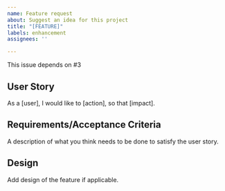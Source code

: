 ```yaml
---
name: Feature request
about: Suggest an idea for this project
title: "[FEATURE]"
labels: enhancement
assignees: ''

---
```


This issue depends on #3
## User Story
As a [user], I would like to [action], so that [impact].

## Requirements/Acceptance Criteria
A description of what you think needs to be done to satisfy the user story.

## Design
Add design of the feature if applicable.
